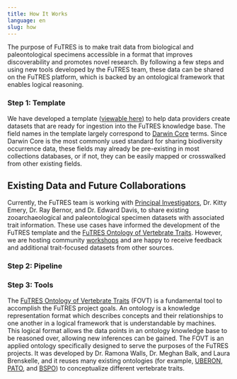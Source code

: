 ```yaml
---
title: How It Works
language: en
slug: how
---
```

<p>The purpose of FuTRES is to make trait data from biological and paleontological specimens accessible in a format that improves discoverability and promotes novel research. By following a few steps and using new tools developed by the FuTRES team, these data can be shared on the FuTRES platform, which is backed by an ontological framework that enables logical reasoning.</p>

### Step 1: Template ###
<p>We have developed a template (<a href="https://github.com/futres/template">viewable here</a>) to help data providers create datasets that are ready for ingestion into the FuTRES knowledge base. The field names in the template largely correspond to <a href="https://dwc.tdwg.org/">Darwin Core</a> terms. Since Darwin Core is the most commonly used standard for sharing biodiversity occurrence data, these fields may already be pre-existing in most collections databases, or if not, they can be easily mapped or crosswalked from other existing fields.</p>

## Existing Data and Future Collaborations ##
<p>Currently, the FuTRES team is working with <a href="https://futres.org/team/">Principal Investigators</a>, Dr. Kitty Emery, Dr. Ray Bernor, and Dr. Edward Davis, to share existing zooarchaeological and paleontological specimen datasets with associated trait information. These use cases have informed the development of the FuTRES template and the <a href="https://github.com/futres/fovt">FuTRES Ontology of Vertebrate Traits</a>. However, we are hosting community <a href="https://futres.org/workshop/">workshops</a> and are happy to receive feedback and additional trait-focused datasets from other sources.</p>

### Step 2: Pipeline ###

### Step 3: Tools ###
<p>The <a href="https://github.com/futres/fovt">FuTRES Ontology of Vertebrate Traits</a> (FOVT) is a fundamental tool to accomplish the FuTRES project goals. An ontology is a knowledge representation format which describes concepts and their relationships to one another in a logical framework that is understandable by machines. This logical format allows the data points in an ontology knowledge base to be reasoned over, allowing new inferences can be gained. The FOVT is an applied ontology specifically designed to serve the purposes of the FuTRES projects. It was developed by Dr. Ramona Walls, Dr. Meghan Balk, and Laura Brenskelle, and it reuses many existing ontologies (for example, <a href="https://www.ebi.ac.uk/ols/ontologies/uberon">UBERON</a>, <a href="http://www.obofoundry.org/ontology/pato.html">PATO</a>, and <a href="http://www.obofoundry.org/ontology/bspo.html">BSPO</a>) to conceptualize different vertebrate traits.</p>
